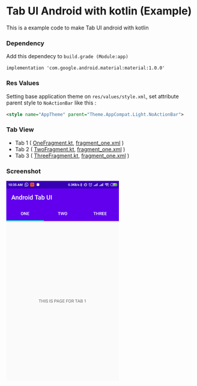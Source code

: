 # Tab UI Android with kotlin (Example)
This is a example code to make Tab UI android with kotlin 

### Dependency
Add this dependecy to ```build.grade (Module:app)```
``` gradel
implementation 'com.google.android.material:material:1.0.0' 
```
### Res Values
Setting base application theme on ```res/values/style.xml```, set attribute parent style to ```NoActionBar``` like this :
``` xml
<style name="AppTheme" parent="Theme.AppCompat.Light.NoActionBar">
```

### Tab View
- Tab 1 ( [OneFragment.kt](https://github.com/k4ng/tab-ui-android-kotlin-example/blob/master/app/src/main/java/com/kang/cahya/androidtabui/OneFragment.kt), [fragment_one.xml](https://github.com/k4ng/tab-ui-android-kotlin-example/blob/master/app/src/main/res/layout/fragment_one.xml) )
- Tab 2 ( [TwoFragment.kt](https://github.com/k4ng/tab-ui-android-kotlin-example/blob/master/app/src/main/java/com/kang/cahya/androidtabui/TwoFragment.kt), [fragment_one.xml](https://github.com/k4ng/tab-ui-android-kotlin-example/blob/master/app/src/main/res/layout/fragment_two.xml) )
- Tab 3 ( [ThreeFragment.kt](https://github.com/k4ng/tab-ui-android-kotlin-example/blob/master/app/src/main/java/com/kang/cahya/androidtabui/ThreeFragment.kt), [fragment_one.xml](https://github.com/k4ng/tab-ui-android-kotlin-example/blob/master/app/src/main/res/layout/fragment_three.xml) )

### Screenshot
<img src="https://github.com/k4ng/tab-ui-android-kotlin-example/blob/master/screenshot/1.png" alt="drawing" width="300"/>
